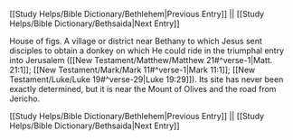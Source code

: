 [[Study Helps/Bible Dictionary/Bethlehem|Previous Entry]]  ||  [[Study Helps/Bible Dictionary/Bethsaida|Next Entry]]

 House of figs. A village or district near Bethany to which Jesus sent disciples to obtain a donkey on which He could ride in the triumphal entry into Jerusalem ([[New Testament/Matthew/Matthew 21#^verse-1|Matt. 21:1]]; [[New Testament/Mark/Mark 11#^verse-1|Mark 11:1]]; [[New Testament/Luke/Luke 19#^verse-29|Luke 19:29]]). Its site has never been exactly determined, but it is near the Mount of Olives and the road from Jericho.

[[Study Helps/Bible Dictionary/Bethlehem|Previous Entry]]  ||  [[Study Helps/Bible Dictionary/Bethsaida|Next Entry]]